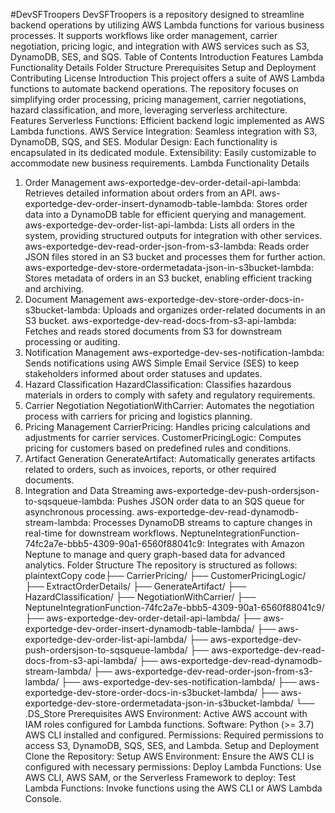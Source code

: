 #DevSFTroopers
DevSFTroopers is a repository designed to streamline backend operations by utilizing AWS Lambda functions for various business processes. It supports workflows like order management, carrier negotiation, pricing logic, and integration with AWS services such as S3, DynamoDB, SES, and SQS.
Table of Contents
Introduction
Features
Lambda Functionality Details
Folder Structure
Prerequisites
Setup and Deployment
Contributing
License
Introduction
This project offers a suite of AWS Lambda functions to automate backend operations. The repository focuses on simplifying order processing, pricing management, carrier negotiations, hazard classification, and more, leveraging serverless architecture.
Features
Serverless Functions:
Efficient backend logic implemented as AWS Lambda functions.
AWS Service Integration:
Seamless integration with S3, DynamoDB, SQS, and SES.
Modular Design:
Each functionality is encapsulated in its dedicated module.
Extensibility:
Easily customizable to accommodate new business requirements.
Lambda Functionality Details
1. Order Management
aws-exportedge-dev-order-detail-api-lambda: Retrieves detailed information about orders from an API.
aws-exportedge-dev-order-insert-dynamodb-table-lambda: Stores order data into a DynamoDB table for efficient querying and management.
aws-exportedge-dev-order-list-api-lambda: Lists all orders in the system, providing structured outputs for integration with other services.
aws-exportedge-dev-read-order-json-from-s3-lambda: Reads order JSON files stored in an S3 bucket and processes them for further action.
aws-exportedge-dev-store-ordermetadata-json-in-s3bucket-lambda: Stores metadata of orders in an S3 bucket, enabling efficient tracking and archiving.
2. Document Management
aws-exportedge-dev-store-order-docs-in-s3bucket-lambda: Uploads and organizes order-related documents in an S3 bucket.
aws-exportedge-dev-read-docs-from-s3-api-lambda: Fetches and reads stored documents from S3 for downstream processing or auditing.
3. Notification Management
aws-exportedge-dev-ses-notification-lambda: Sends notifications using AWS Simple Email Service (SES) to keep stakeholders informed about order statuses and updates.
4. Hazard Classification
HazardClassification: Classifies hazardous materials in orders to comply with safety and regulatory requirements.
5. Carrier Negotiation
NegotiationWithCarrier: Automates the negotiation process with carriers for pricing and logistics planning.
6. Pricing Management
CarrierPricing: Handles pricing calculations and adjustments for carrier services.
CustomerPricingLogic: Computes pricing for customers based on predefined rules and conditions.
7. Artifact Generation
GenerateArtifact: Automatically generates artifacts related to orders, such as invoices, reports, or other required documents.
8. Integration and Data Streaming
aws-exportedge-dev-push-ordersjson-to-sqsqueue-lambda: Pushes JSON order data to an SQS queue for asynchronous processing.
aws-exportedge-dev-read-dynamodb-stream-lambda: Processes DynamoDB streams to capture changes in real-time for downstream workflows.
NeptuneIntegrationFunction-74fc2a7e-bbb5-4309-90a1-6560f88041c9: Integrates with Amazon Neptune to manage and query graph-based data for advanced analytics.
Folder Structure
The repository is structured as follows:
plaintextCopy code├── CarrierPricing/
├── CustomerPricingLogic/
├── ExtractOrderDetails/
├── GenerateArtifact/
├── HazardClassification/
├── NegotiationWithCarrier/
├── NeptuneIntegrationFunction-74fc2a7e-bbb5-4309-90a1-6560f88041c9/
├── aws-exportedge-dev-order-detail-api-lambda/
├── aws-exportedge-dev-order-insert-dynamodb-table-lambda/
├── aws-exportedge-dev-order-list-api-lambda/
├── aws-exportedge-dev-push-ordersjson-to-sqsqueue-lambda/
├── aws-exportedge-dev-read-docs-from-s3-api-lambda/
├── aws-exportedge-dev-read-dynamodb-stream-lambda/
├── aws-exportedge-dev-read-order-json-from-s3-lambda/
├── aws-exportedge-dev-ses-notification-lambda/
├── aws-exportedge-dev-store-order-docs-in-s3bucket-lambda/
├── aws-exportedge-dev-store-ordermetadata-json-in-s3bucket-lambda/
└── .DS_Store
Prerequisites
AWS Environment:
Active AWS account with IAM roles configured for Lambda functions.
Software:
Python (>= 3.7)
AWS CLI installed and configured.
Permissions:
Required permissions to access S3, DynamoDB, SQS, SES, and Lambda.
Setup and Deployment
Clone the Repository:
Setup AWS Environment: Ensure the AWS CLI is configured with necessary permissions:
Deploy Lambda Functions: Use AWS CLI, AWS SAM, or the Serverless Framework to deploy:
Test Lambda Functions: Invoke functions using the AWS CLI or AWS Lambda Console.
